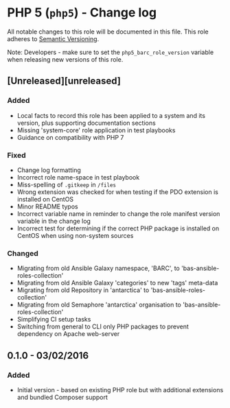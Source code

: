 # PHP 5 (`php5`) - Change log

All notable changes to this role will be documented in this file.
This role adheres to [Semantic Versioning](http://semver.org/spec/v2.0.0.html).

Note: Developers - make sure to set the `php5_barc_role_version` variable when releasing new versions of this role.

## [Unreleased][unreleased]

### Added

* Local facts to record this role has been applied to a system and its version, plus supporting documentation sections
* Missing 'system-core' role application in test playbooks
* Guidance on compatibility with PHP 7

### Fixed

* Change log formatting
* Incorrect role name-space in test playbook
* Miss-spelling of `.gitkeep` in `/files`
* Wrong extension was checked for when testing if the PDO extension is installed on CentOS
* Minor README typos
* Incorrect variable name in reminder to change the role manifest version variable in the change log
* Incorrect test for determining if the correct PHP package is installed on CentOS when using non-system sources

### Changed

* Migrating from old Ansible Galaxy namespace, 'BARC', to 'bas-ansible-roles-collection'
* Migrating from old Ansible Galaxy 'categories' to new 'tags' meta-data
* Migrating from old Repository in 'antarctica' to 'bas-ansible-roles-collection'
* Migrating from old Semaphore 'antarctica' organisation to 'bas-ansible-roles-collection'
* Simplifying CI setup tasks
* Switching from general to CLI only PHP packages to prevent dependency on Apache web-server

## 0.1.0 - 03/02/2016

### Added

* Initial version - based on existing PHP role but with additional extensions and bundled Composer support
